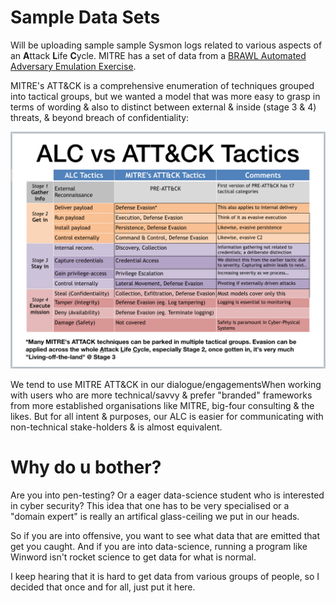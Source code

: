# Sample Data Sets

Will be uploading sample sample Sysmon logs related to various aspects of an **A**ttack **L**ife **C**ycle. MITRE has a set of data from a [BRAWL Automated Adversary Emulation Exercise](https://github.com/mitre/brawl-public-game-001/tree/master/data).

MITRE's ATT&CK is a comprehensive enumeration of techniques grouped into tactical groups, but we wanted a model that was more easy to grasp in terms of wording & also to distinct between external & inside (stage 3 & 4) threats, & beyond breach of confidentiality:

![](alcVSattack.png)

We tend to use MITRE ATT&CK in our dialogue/engagementsWhen working with users who are more technical/savvy & prefer "branded" frameworks from more established organisations like MITRE, big-four consulting & the likes. But for all intent & purposes, our ALC is easier for communicating with non-technical stake-holders & is almost equivalent.

# Why do u bother?
Are you into pen-testing? Or a eager data-science student who is interested in cyber security? This idea that one has to be very specialised or a "domain expert" is really an artifical glass-ceiling we put in our heads. 

So if you are into offensive, you want to see what data that are emitted that get you caught. And if you are into data-science, running a program like Winword isn't rocket science to get data for what is normal. 

I keep hearing that it is hard to get data from various groups of people, so I decided that once and for all, just put it here. 
